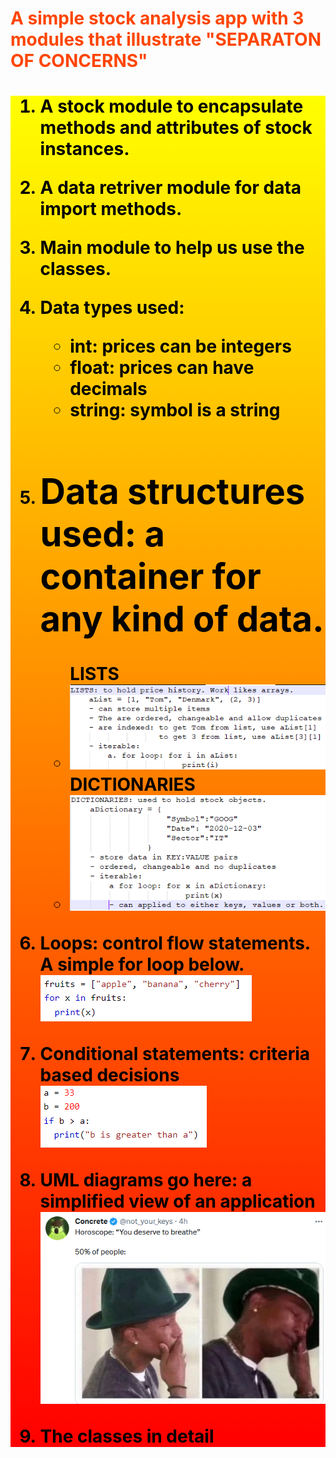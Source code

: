 <h1 style = "color:orangered">A simple stock analysis app with 3 modules that illustrate "SEPARATON OF CONCERNS"<h1>

<div style = "background:linear-gradient(0deg, red, yellow); color:black">

1. <p>A stock module to encapsulate methods and attributes of stock instances.</p>
2. <p>A data retriver module for  data import methods.</p> 
3. <p>Main module to help us use the classes.</p> 
4. <p>Data types used:</p> 
    <ul id = "list1">
    <li>int: prices can be integers</li>
    <li>float: prices can have decimals</li>
    <li>string: symbol is a string</li>
    </ul>
5. Data structures used: a container for any kind of data.
    ===================================
    <ul id = "list2">
    LISTS
    <li><img src ="lists.PNG"></img></li>
    DICTIONARIES
    <li><img src ="dictionaries.PNG"></img></li>
    </ul> 

6. Loops: control flow statements. A simple for loop below.
    <img src = "4loop.PNG"></img>
7. Conditional statements: criteria based decisions
    <img src = "conditional.PNG"></img>
8. UML diagrams go here: a simplified view of an application
    <img src ="horoscope.PNG"></img>
9. The classes in detail
</div>